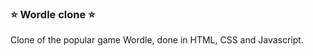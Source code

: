 <h3>⭐️ Wordle clone ⭐️</h3>
<p> Clone of the popular game Wordle, done in HTML, CSS and Javascript.</p>
